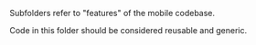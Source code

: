 Subfolders refer to "features" of the mobile codebase.

Code in this folder should be considered reusable and generic.
